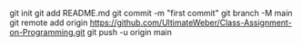 


git init
git add README.md
git commit -m "first commit"
git branch -M main
git remote add origin https://github.com/UltimateWeber/Class-Assignment-on-Programming.git
git push -u origin main